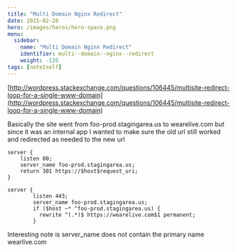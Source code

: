```yaml
---
title: "Multi Domain Nginx Redirect"
date: 2015-02-28
hero: /images/heros/hero-space.png
menu:
  sidebar:
    name: "Multi Domain Nginx Redirect"
    identifier: multi--domain--nginx--redirect
    weight: -135
tags: [note2self]
---
```


[http://wordpress.stackexchange.com/questions/106445/multisite-redirect-loop-for-a-single-www-domain](http://wordpress.stackexchange.com/questions/106445/multisite-redirect-loop-for-a-single-www-domain)


Basically the site went from foo-prod.stagingarea.us to wearelive.com but since it was an internal app I wanted to make sure the old url still worked and redirected as needed to the new url

~~~
server {
    listen 80;
    server_name foo-prod.stagingarea.us;
    return 301 https://$host$request_uri;
}

server {
        listen 443;
        server_name foo-prod.stagingarea.us;
        if ($host ~* ^foo-prod.stagingarea.us) {
          rewrite ^(.*)$ https://wearelive.com$1 permanent;
        }
~~~

Interesting note is server_name does not contain the primary name wearlive.com